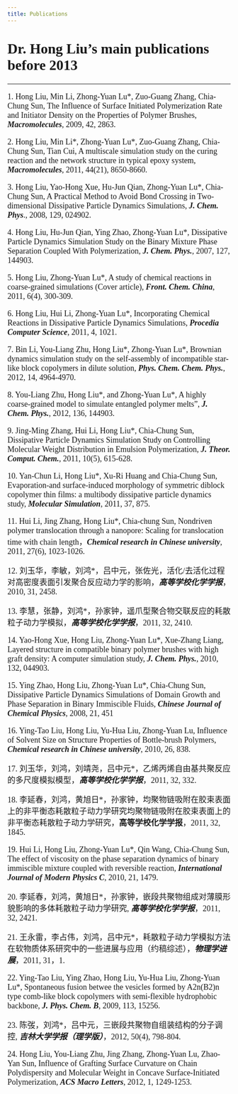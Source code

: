 ```yaml
---
title: Publications
---
```


<font face="Times New Roman,宋体" size="4">

## <font face="Times New Roman,宋体" size="6">Dr. Hong Liu’s main publications before 2013</font>

---

1\. Hong Liu, Min Li, Zhong-Yuan Lu\*, Zuo-Guang Zhang, Chia-Chung Sun, The Influence of Surface Initiated Polymerization Rate and Initiator Density on the Properties of Polymer Brushes, ***Macromolecules***, 2009, 42, 2863.  

2\. Hong Liu, Min Li\*, Zhong-Yuan Lu\*, Zuo-Guang Zhang, Chia-Chung Sun, Tian Cui, A multiscale simulation study on the curing reaction and the network structure in typical epoxy system, ***Macromolecules***, 2011, 44(21), 8650-8660.

3\. Hong Liu, Yao-Hong Xue, Hu-Jun Qian, Zhong-Yuan Lu*, Chia-Chung Sun, A Practical Method to Avoid Bond Crossing in Two-dimensional Dissipative Particle Dynamics Simulations, ***J. Chem. Phys***., 2008, 129, 024902.

4\. Hong Liu, Hu-Jun Qian, Ying Zhao, Zhong-Yuan Lu\*, Dissipative Particle Dynamics Simulation Study on the Binary Mixture Phase Separation Coupled With Polymerization, ***J. Chem. Phys.***, 2007, 127, 144903.

5\. Hong Liu, Zhong-Yuan Lu\*, A study of chemical reactions in coarse-grained simulations (Cover article), ***Front. Chem. China***, 2011, 6(4), 300-309.  

6\. Hong Liu, Hui Li, Zhong-Yuan Lu\*, Incorporating Chemical Reactions in Dissipative Particle Dynamics Simulations, ***Procedia Computer Science***, 2011, 4, 1021.  

7\. Bin Li, You-Liang Zhu, Hong Liu\*, Zhong-Yuan Lu\*, Brownian dynamics simulation study on the self-assembly of incompatible star-like block copolymers in dilute solution, ***Phys. Chem. Chem. Phys.***, 2012, 14, 4964-4970.  

8\. You-Liang Zhu, Hong Liu\*, and Zhong-Yuan Lu\*, A highly coarse-grained model to simulate entangled polymer melts”, ***J. Chem. Phys.***, 2012, 136, 144903.  

9\. Jing-Ming Zhang, Hui Li, Hong Liu\*, Chia-Chung Sun, Dissipative Particle Dynamics Simulation Study on Controlling Molecular Weight Distribution in Emulsion Polymerization, ***J. Theor. Comput. Chem.***, 2011, 10(5), 615-628.  

10\. Yan-Chun Li, Hong Liu\*, Xu-Ri Huang and Chia-Chung Sun, Evaporation-and surface-induced morphology of symmetric diblock copolymer thin films: a multibody dissipative particle dynamics study, ***Molecular Simulation***, 2011, 37, 875.  

11\. Hui Li, Jing Zhang, Hong Liu\*, Chia-chung Sun, Nondriven polymer translocation through a nanopore: Scaling for translocation time with chain length，***Chemical research in Chinese university***, 2011, 27(6), 1023-1026.  

12\. 刘玉华，李敏，刘鸿\*，吕中元，张佐光，活化/去活化过程对高密度表面引发聚合反应动力学的影响，***高等学校化学学报***，2010, 31, 2458.  

13\. 李慧，张静，刘鸿\*，孙家钟，遥爪型聚合物交联反应的耗散粒子动力学模拟，***高等学校化学学报***，2011, 32, 2410.  

14\. Yao-Hong Xue, Hong Liu, Zhong-Yuan Lu\*, Xue-Zhang Liang, Layered structure in compatible binary polymer brushes with high graft density: A computer simulation study, ***J. Chem. Phys.***, 2010, 132, 044903.  

15\. Ying Zhao, Hong Liu, Zhong-Yuan Lu\*, Chia-Chung Sun, Dissipative Particle Dynamics Simulations of Domain Growth and Phase Separation in Binary Immiscible Fluids, ***Chinese Journal of Chemical Physics***, 2008, 21, 451  

16\. Ying-Tao Liu, Hong Liu, Yu-Hua Liu, Zhong-Yuan Lu, Influence of Solvent Size on Structure Properties of  Bottle-brush Polymers, ***Chemical research in Chinese university***, 2010, 26, 838.  

17\. 刘玉华，刘鸿，刘靖尧，吕中元\*，乙烯丙烯自由基共聚反应的多尺度模拟模型，***高等学校化学学报***，2011, 32, 332.  

18\. 李延春，刘鸿，黄旭日\*，孙家钟，均聚物链吸附在胶束表面上的非平衡态耗散粒子动力学研究均聚物链吸附在胶束表面上的非平衡态耗散粒子动力学研究，**高等学校化学学报**，2011, 32, 1845.  

19\. Hui Li, Hong Liu, Zhong-Yuan Lu\*, Qin Wang, Chia-Chung Sun, The effect of viscosity on the phase separation dynamics of binary immiscible mixture coupled with reversible reaction, ***International Journal of Modern Physics C***, 2010, 21, 1479.  

20\. 李延春，刘鸿，黄旭日\*，孙家钟，嵌段共聚物组成对薄膜形貌影响的多体耗散粒子动力学研究, ***高等学校化学学报***，2011, 32, 2421.  

21\. 王永雷，李占伟，刘鸿，吕中元\*，耗散粒子动力学模拟方法在软物质体系研究中的一些进展与应用（约稿综述），***物理学进展***，2011, 31，1.  

22\. Ying-Tao Liu, Ying Zhao, Hong Liu, Yu-Hua Liu, Zhong-Yuan Lu\*, Spontaneous fusion betwee the vesicles formed by A2n(B2)n type comb-like block copolymers with semi-flexible hydrophobic backbone, ***J. Phys. Chem. B***, 2009, 113, 15256.  

23\. 陈弢，刘鸿\*，吕中元，三嵌段共聚物自组装结构的分子调控, ***吉林大学学报（理学版）***，2012, 50(4), 798-804.  

24\. Hong Liu, You-Liang Zhu, Jing Zhang, Zhong-Yuan Lu, Zhao-Yan Sun, Influence of Grafting Surface Curvature on Chain Polydispersity and Molecular Weight in Concave Surface-Initiated Polymerization, ***ACS Macro Letters***, 2012, 1, 1249-1253.

</font>
